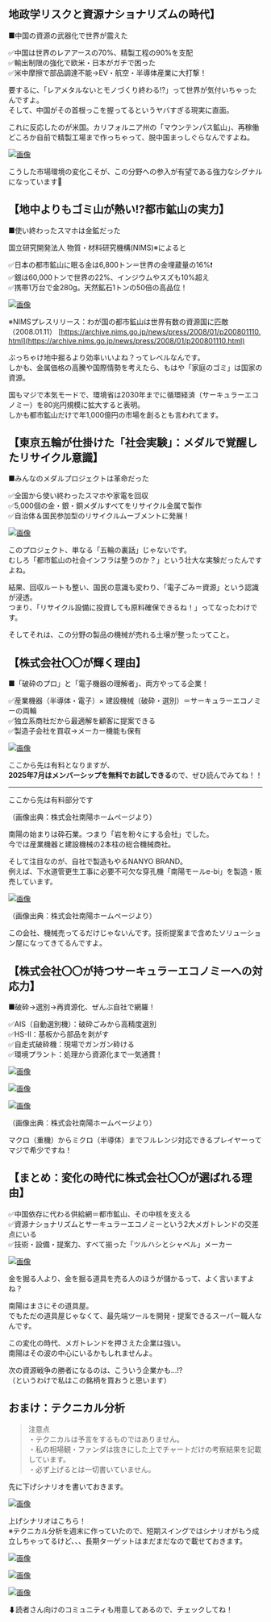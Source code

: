 ## 地政学リスクと資源ナショナリズムの時代】

■中国の資源の武器化で世界が震えた

✅中国は世界のレアアースの70%、精製工程の90%を支配  
✅輸出制限の強化で欧米・日本がガチで困った  
✅米中摩擦で部品調達不能→EV・航空・半導体産業に大打撃！

要するに、「レアメタルないとモノづくり終わる⁉️」って世界が気付いちゃったんですよ。  
そして、中国がその首根っこを握ってるというヤバすぎる現実に直面。

これに反応したのが米国。カリフォルニア州の「マウンテンパス鉱山」、再稼働どころか自前で精製工場まで作っちゃって、脱中国まっしぐらなんですよね。

[![画像](https://assets.st-note.com/img/1752246321-IjDsznvpPySeBO9EiKT1N8dq.png?width=1200)](https://assets.st-note.com/img/1752246321-IjDsznvpPySeBO9EiKT1N8dq.png?width=2000&height=2000&fit=bounds&quality=85)

こうした市場環境の変化こそが、この分野への参入が有望である強力なシグナルになっています🐰

## 【地中よりもゴミ山が熱い⁉️都市鉱山の実力】

■使い終わったスマホは金鉱だった

国立研究開発法人 物質・材料研究機構(NIMS)※によると

✅日本の都市鉱山に眠る金は6,800トン＝世界の金埋蔵量の16%❗️  
✅銀は60,000トンで世界の22%、インジウムやスズも10%超え  
✅携帯1万台で金280g。天然鉱石1トンの50倍の高品位！

[![画像](https://assets.st-note.com/img/1752246337-WXblqyTDK9HtfvjkwIigMucP.png?width=1200)](https://assets.st-note.com/img/1752246337-WXblqyTDK9HtfvjkwIigMucP.png?width=2000&height=2000&fit=bounds&quality=85)

※NIMSプレスリリース：わが国の都市鉱山は世界有数の資源国に匹敵（2008.01.11） [https://archive.nims.go.jp/news/press/2008/01/p200801110.html](https://archive.nims.go.jp/news/press/2008/01/p200801110.html)

ぶっちゃけ地中掘るより効率いいよね？ってレベルなんです。  
しかも、金属価格の高騰や国際情勢を考えたら、もはや「家庭のゴミ」は国家の資源。

国もマジで本気モードで、環境省は2030年までに循環経済（サーキュラーエコノミー）を80兆円規模に拡大すると表明。  
しかも都市鉱山だけで年1,000億円の市場を創るとも言われてます。

## 【東京五輪が仕掛けた「社会実験」：メダルで覚醒したリサイクル意識】

■みんなのメダルプロジェクトは革命だった

✅全国から使い終わったスマホや家電を回収  
✅5,000個の金・銀・銅メダルすべてをリサイクル金属で製作  
✅自治体＆国民参加型のリサイクルムーブメントに発展！

[![画像](https://assets.st-note.com/img/1752246401-NITUuGVpErwajOSoge8M9xHk.png?width=1200)](https://assets.st-note.com/img/1752246401-NITUuGVpErwajOSoge8M9xHk.png?width=2000&height=2000&fit=bounds&quality=85)

このプロジェクト、単なる「五輪の裏話」じゃないです。  
むしろ「都市鉱山の社会インフラは整うのか？」という壮大な実験だったんですよね。

結果、回収ルートも整い、国民の意識も変わり、「電子ごみ＝資源」という認識が浸透。  
つまり、「リサイクル設備に投資しても原料確保できるね！」ってなったわけです。

そしてそれは、この分野の製品の機械が売れる土壌が整ったってこと。

## 【株式会社〇〇が輝く理由】

■「破砕のプロ」と「電子機器の理解者」、両方やってる企業！

✅産業機器（半導体・電子）× 建設機械（破砕・選別）＝サーキュラーエコノミーの両輪  
✅独立系商社だから最適解を顧客に提案できる  
✅製造子会社を買収→メーカー機能も保有

[![画像](https://assets.st-note.com/img/1752246481-iyXSFwULG0EqoYDNc1WVx3dg.png?width=1200)](https://assets.st-note.com/img/1752246481-iyXSFwULG0EqoYDNc1WVx3dg.png?width=2000&height=2000&fit=bounds&quality=85)

  

ここから先は有料となりますが、  
**2025年7月はメンバーシップを無料でお試しできる**ので、ぜひ読んでみてね！！

  

---

ここから先は有料部分です

  

  

  

  

（画像出典：株式会社南陽ホームページより）

南陽の始まりは砕石業。つまり「岩を粉々にする会社」でした。  
今では産業機器と建設機械の2本柱の総合機械商社。

そして注目なのが、自社で製造もやるNANYO BRAND。  
例えば、下水道管更生工事に必要不可欠な穿孔機「南陽モールe-bi」を製造・販売しています。

[![画像](https://assets.st-note.com/img/1752246548-V13SQF5aAR4GjcrbTZPXeDiw.png?width=1200)](https://assets.st-note.com/img/1752246548-V13SQF5aAR4GjcrbTZPXeDiw.png?width=2000&height=2000&fit=bounds&quality=85)

（画像出典：株式会社南陽ホームページより）

この会社、機械売ってるだけじゃないんです。技術提案まで含めたソリューション屋になってきてるんですよ。

## 【株式会社〇〇が持つサーキュラーエコノミーへの対応力】

■破砕→選別→再資源化、ぜんぶ自社で網羅！

✅AIS（自動選別機）：破砕ごみから高精度選別  
✅HS-Ⅱ：基板から部品を剥がす  
✅自走式破砕機：現場でガンガン砕ける  
✅環境プラント：処理から資源化まで一気通貫！

[![画像](https://assets.st-note.com/img/1752246577-yfRSsM96KVYkr4W2lZvGQwhj.png)](https://assets.st-note.com/img/1752246577-yfRSsM96KVYkr4W2lZvGQwhj.png?width=2000&height=2000&fit=bounds&quality=85)

[![画像](https://assets.st-note.com/img/1752246582-HkJVquQach6Z2TOU1eY9RFob.png)](https://assets.st-note.com/img/1752246582-HkJVquQach6Z2TOU1eY9RFob.png?width=2000&height=2000&fit=bounds&quality=85)

[![画像](https://assets.st-note.com/img/1752246587-os6BVdP9U2Sg5LlajyHzvIA4.png?width=1200)](https://assets.st-note.com/img/1752246587-os6BVdP9U2Sg5LlajyHzvIA4.png?width=2000&height=2000&fit=bounds&quality=85)

（画像出典：株式会社南陽ホームページより）

マクロ（重機）からミクロ（半導体）までフルレンジ対応できるプレイヤーってマジで希少ですね！

## 【まとめ：変化の時代に株式会社〇〇が選ばれる理由】

✅中国依存に代わる供給網＝都市鉱山、その中核を支える  
✅資源ナショナリズムとサーキュラーエコノミーという2大メガトレンドの交差点にいる  
✅技術・設備・提案力、すべて揃った「ツルハシとシャベル」メーカー

[![画像](https://assets.st-note.com/img/1752246611-tPmRkCBVDAo5lScfgLbMrsaO.png?width=1200)](https://assets.st-note.com/img/1752246611-tPmRkCBVDAo5lScfgLbMrsaO.png?width=2000&height=2000&fit=bounds&quality=85)

金を掘る人より、金を掘る道具を売る人のほうが儲かるって、よく言いますよね？

南陽はまさにその道具屋。  
でもただの道具屋じゃなくて、最先端ツールを開発・提案できるスーパー職人なんです。

この変化の時代、メガトレンドを押さえた企業は強い。  
南陽はその波の中心にいるかもしれませんよ。

次の資源戦争の勝者になるのは、こういう企業かも…⁉️  
（というわけで私はこの銘柄を買おうと思います）

## おまけ：テクニカル分析

> 注意点  
> ・テクニカルは予言をするものではありません。  
> ・私の相場観・ファンダは抜きにした上でチャートだけの考察結果を記載しています。  
> ・必ず上げるとは一切書いていません。

先に下げシナリオを書いておきます。

[![画像](https://assets.st-note.com/img/1752575446-ZI8gcWawBsAV6P9kYGy0DJtU.png?width=1200)](https://assets.st-note.com/img/1752575446-ZI8gcWawBsAV6P9kYGy0DJtU.png?width=2000&height=2000&fit=bounds&quality=85)

上げシナリオはこちら！  
※テクニカル分析を週末に作っていたので、短期スイングではシナリオがもう成立しちゃってるけど、、、長期ターゲットはまだまだなので載せておきます。

[![画像](https://assets.st-note.com/img/1752575234-6W1TkMtUKAfr2vB4PH8phCsF.png?width=1200)](https://assets.st-note.com/img/1752575234-6W1TkMtUKAfr2vB4PH8phCsF.png?width=2000&height=2000&fit=bounds&quality=85)

[![画像](https://assets.st-note.com/img/1752575244-Wwvl8iXkO0sBCAprjUIYFz2V.png?width=1200)](https://assets.st-note.com/img/1752575244-Wwvl8iXkO0sBCAprjUIYFz2V.png?width=2000&height=2000&fit=bounds&quality=85)

[![画像](https://assets.st-note.com/img/1752575254-HnyRNt7JOS0VIvhEB2CQwk3L.png?width=1200)](https://assets.st-note.com/img/1752575254-HnyRNt7JOS0VIvhEB2CQwk3L.png?width=2000&height=2000&fit=bounds&quality=85)

⬇読者さん向けのコミュニティも用意してあるので、チェックしてね！
